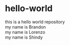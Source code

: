 # hello-world
this is a hello world repository<br>
my name is Brandon<br>
my name is Lorenzo<br>
my name is Shindy<br>
